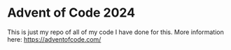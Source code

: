 # Advent of Code 2024
This is just my repo of all of my code I have done for this.
More information here: https://adventofcode.com/

